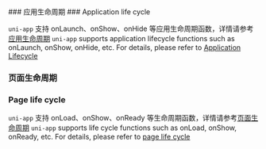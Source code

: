 <md-translatedByGoogle />
### 应用生命周期
### Application life cycle

``uni-app`` 支持 onLaunch、onShow、onHide 等应用生命周期函数，详情请参考[应用生命周期](/collocation/frame/lifecycle?id=app)
``uni-app`` supports application lifecycle functions such as onLaunch, onShow, onHide, etc. For details, please refer to [Application Lifecycle](/collocation/frame/lifecycle?id=app)

### 页面生命周期
### Page life cycle

``uni-app`` 支持 onLoad、onShow、onReady 等生命周期函数，详情请参考[页面生命周期](/collocation/frame/lifecycle?id=page)
``uni-app`` supports life cycle functions such as onLoad, onShow, onReady, etc. For details, please refer to [page life cycle](/collocation/frame/lifecycle?id=page)